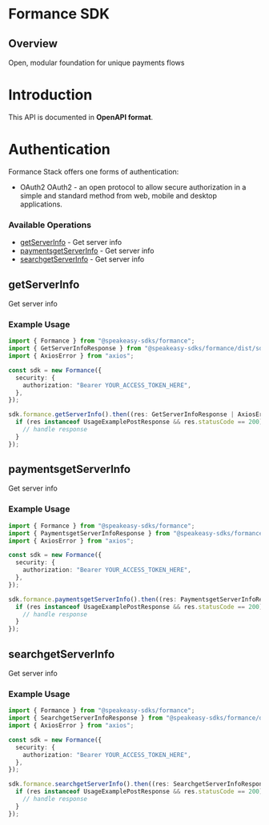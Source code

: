 # Formance SDK

## Overview

Open, modular foundation for unique payments flows

# Introduction
This API is documented in **OpenAPI format**.

# Authentication
Formance Stack offers one forms of authentication:
  - OAuth2
OAuth2 - an open protocol to allow secure authorization in a simple
and standard method from web, mobile and desktop applications.
<SecurityDefinitions />


### Available Operations

* [getServerInfo](#getserverinfo) - Get server info
* [paymentsgetServerInfo](#paymentsgetserverinfo) - Get server info
* [searchgetServerInfo](#searchgetserverinfo) - Get server info

## getServerInfo

Get server info

### Example Usage

```typescript
import { Formance } from "@speakeasy-sdks/formance";
import { GetServerInfoResponse } from "@speakeasy-sdks/formance/dist/sdk/models/operations";
import { AxiosError } from "axios";

const sdk = new Formance({
  security: {
    authorization: "Bearer YOUR_ACCESS_TOKEN_HERE",
  },
});

sdk.formance.getServerInfo().then((res: GetServerInfoResponse | AxiosError) => {
  if (res instanceof UsageExamplePostResponse && res.statusCode == 200) {
    // handle response
  }
});
```

## paymentsgetServerInfo

Get server info

### Example Usage

```typescript
import { Formance } from "@speakeasy-sdks/formance";
import { PaymentsgetServerInfoResponse } from "@speakeasy-sdks/formance/dist/sdk/models/operations";
import { AxiosError } from "axios";

const sdk = new Formance({
  security: {
    authorization: "Bearer YOUR_ACCESS_TOKEN_HERE",
  },
});

sdk.formance.paymentsgetServerInfo().then((res: PaymentsgetServerInfoResponse | AxiosError) => {
  if (res instanceof UsageExamplePostResponse && res.statusCode == 200) {
    // handle response
  }
});
```

## searchgetServerInfo

Get server info

### Example Usage

```typescript
import { Formance } from "@speakeasy-sdks/formance";
import { SearchgetServerInfoResponse } from "@speakeasy-sdks/formance/dist/sdk/models/operations";
import { AxiosError } from "axios";

const sdk = new Formance({
  security: {
    authorization: "Bearer YOUR_ACCESS_TOKEN_HERE",
  },
});

sdk.formance.searchgetServerInfo().then((res: SearchgetServerInfoResponse | AxiosError) => {
  if (res instanceof UsageExamplePostResponse && res.statusCode == 200) {
    // handle response
  }
});
```
